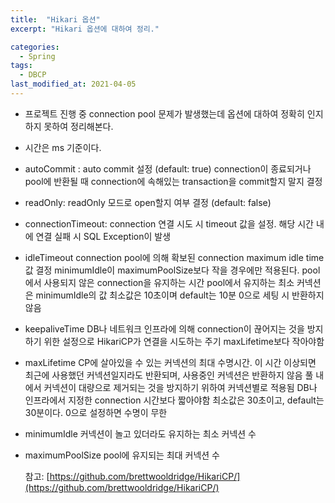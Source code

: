 ```yaml
---
title:  "Hikari 옵션"
excerpt: "Hikari 옵션에 대하여 정리."

categories:
  - Spring
tags:
  - DBCP
last_modified_at: 2021-04-05
---
```


* 프로젝트 진행 중 connection pool 문제가 발생했는데 옵션에 대하여 정확히 인지하지 못하여 정리해본다.

* 시간은 ms 기준이다.

* autoCommit :
    auto commit 설정 (default: true)
    connection이 종료되거나 pool에 반환될 때 connection에 속해있는 transaction을 commit할지 말지 결정
* readOnly: readOnly 모드로 open할지 여부 결정 (default: false)
* connectionTimeout:
    connection 연결 시도 시 timeout 값을 설정.
    해당 시간 내에 연결 실패 시 SQL Exception이 발생
* idleTimeout
    connection pool에 의해 확보된 connection maximum idle time값 결정
    minimumIdle이 maximumPoolSize보다 작을 경우에만 적용된다.
    pool에서 사용되지 않은 connection을 유지하는 시간
    pool에서 유지하는 최소 커넥션은 minimumIdle의 값
    최소값은 10초이며 default는 10분
    0으로 세팅 시 반환하지 않음
* keepaliveTime
    DB나 네트워크 인프라에 의해 connection이 끊어지는 것을 방지하기 위한 설정으로 HikariCP가 연결을 시도하는 주기
    maxLifetime보다 작아야함
* maxLifetime
    CP에 살아있을 수 있는 커넥션의 최대 수명시간.
    이 시간 이상되면 최근에 사용했던 커넥션일지라도 반환되며, 사용중인 커넥션은 반환하지 않음
    풀 내에서 커넥션이 대량으로 제거되는 것을 방지하기 위하여 커넥션별로 적용됨
    DB나 인프라에서 지정한 connection 시간보다 짧아야함
    최소값은 30초이고, default는 30분이다.
    0으로 설정하면 수명이 무한
* minimumIdle
    커넥션이 놀고 있더라도 유지하는 최소 커넥션 수
* maximumPoolSize
    pool에 유지되는 최대 커넥션 수



  참고: [https://github.com/brettwooldridge/HikariCP/](https://github.com/brettwooldridge/HikariCP/)